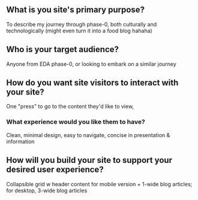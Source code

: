 ## What is you site's primary purpose? ##
To describe my journey through phase-0, both culturally and technologically (might even turn it into a food blog hahaha)

## Who is your target audience? ##
Anyone from EDA phase-0, or looking to embark on a similar journey

## How do you want site visitors to interact with your site? ##
One "press" to go to the content they'd like to view,
### What experience would you like them to have? ###
Clean, minimal design, easy to navigate, concise in presentation & information

## How will you build your site to support your desired user experience? ##
Collapsible grid w header content for mobile version + 1-wide blog articles; for desktop, 3-wide blog articles 